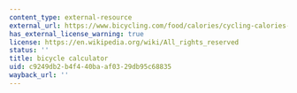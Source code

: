 ```yaml
---
content_type: external-resource
external_url: https://www.bicycling.com/food/calories/cycling-calories-burned-calculator
has_external_license_warning: true
license: https://en.wikipedia.org/wiki/All_rights_reserved
status: ''
title: bicycle calculator
uid: c9249db2-b4f4-40ba-af03-29db95c68835
wayback_url: ''
---
```

